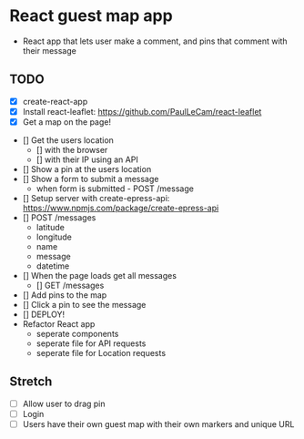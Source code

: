 # React guest map app
* React app that lets user make a comment, and pins that comment with their message

## TODO

* [X] create-react-app
* [X] Install react-leaflet: https://github.com/PaulLeCam/react-leaflet
* [X] Get a map on the page!
* [] Get the users location
  * [] with the browser
  * [] with their IP using an API
* [] Show a pin at the users location
* [] Show a form to submit a message
  * when form is submitted - POST /message
* [] Setup server with create-epress-api: https://www.npmjs.com/package/create-epress-api
* [] POST /messages
  * latitude
  * longitude
  * name
  * message
  * datetime
* [] When the page loads get all messages
  * [] GET /messages
* [] Add pins to the map
* [] Click a pin to see the message
* [] DEPLOY!
* Refactor React app
  * seperate components
  * seperate file for API requests
  * seperate file for Location requests

## Stretch
* [ ] Allow user to drag pin
* [ ] Login
* [ ] Users have their own guest map with their own markers and unique URL